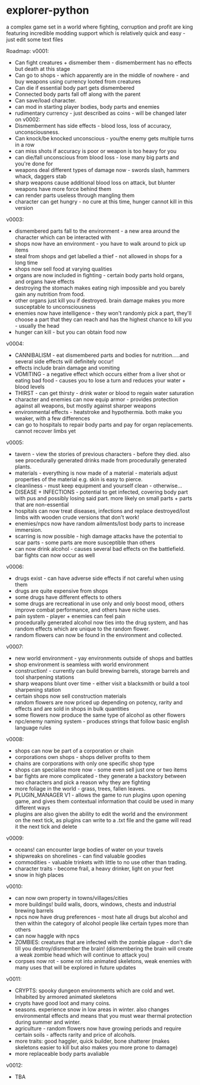 # explorer-python
a complex game set in a world where fighting, corruption and profit are king
featuring incredible modding support which is relatively quick and easy - just edit some text files

Roadmap:
v0001:
- Can fight creatures + dismember them - dismemberment has no effects but death at this stage
- Can go to shops - which apparently are in the middle of nowhere - and buy weapons using currency looted from creatures
- Can die if essential body part gets dismembered
- Connected body parts fall off along with the parent
- Can save/load character.
- can mod in starting player bodies, body parts and enemies
- rudimentary currency - just described as coins - will be changed later on
v0002:
- Dismemberment has side effects - blood loss, loss of accuracy, unconsciousness. 
- Can knock/be knocked unconscious - you/the enemy gets multiple turns in a row
- can miss shots if accuracy is poor or weapon is too heavy for you
- can die/fall unconscious from blood loss - lose many big parts and you're done for
- weapons deal different types of damage now - swords slash, hammers whack, daggers stab
- sharp weapons cause additional blood loss on attack, but blunter weapons have more force behind them
- can render parts useless through mangling them
- character can get hungry - no cure at this time, hunger cannot kill in this version

v0003:
- dismembered parts fall to the environment - a new area around the character which can be interacted with 
- shops now have an environment - you have to walk around to pick up items
- steal from shops and get labelled a thief - not allowed in shops for a long time
- shops now sell food at varying qualities 
- organs are now included in fighting - certain body parts hold organs, and organs have effects
- destroying the stomach makes eating nigh impossible and you barely gain any nutrition from food. 
- other organs just kill you if destroyed. brain damage makes you more susceptable to unconsciousness
- enemies now have intelligence - they won't randomly pick a part, they'll choose a part that they can reach and has the highest chance to kill you - usually the head
- hunger can kill - but you can obtain food now

v0004:
- CANNIBALISM - eat dismembered parts and bodies for nutrition.....and several side effects will definitely occur!
- effects include brain damage and vomiting
- VOMITING - a negative effect which occurs either from a liver shot or eating bad food - causes you to lose a turn and reduces your water + blood levels
- THIRST - can get thirsty - drink water or blood to regain water saturation
- character and enemies can now equip armor - provides protection against all weapons, but mostly against sharper weapons
- environmental effects - heatstroke and hypothermia. both make you weaker, with a few differences
- can go to hospitals to repair body parts and pay for organ replacements. cannot recover limbs yet

v0005:
- tavern - view the stories of previous characters - before they died. also see procedurally generated drinks made from procedurally generated plants. 
- materials - everything is now made of a material - materials adjust properties of the material e.g. skin is easy to pierce. 
- cleanliness - must keep equipment and yourself clean - otherwise...
- DISEASE + INFECTIONS - potential to get infected, covering body part with pus and possibly losing said part. more likely on small parts + parts that are non-essential
- hospitals can now treat diseases, infections and replace destroyed/lost limbs with wooden crude versions that don't work!
- enemies/npcs now have random ailments/lost body parts to increase immersion.
- scarring is now possible - high damage attacks have the potential to scar parts - some parts are more susceptible than others
- can now drink alcohol - causes several bad effects on the battlefield. bar fights can now occur as well

v0006:
- drugs exist - can have adverse side effects if not careful when using them
- drugs are quite expensive from shops 
- some drugs have different effects to others
- some drugs are recreational in use only and only boost mood, others improve combat performance, and others have niche uses. 
- pain system - player + enemies can feel pain
- procedurally generated alcohol now ties into the drug system, and has random effects which are unique to the random flower. 
- random flowers can now be found in the environment and collected.

v0007:
- new world environment - yay environments outside of shops and battles
- shop environment is seamless with world environment
- construction! - currently can build brewing barrels, storage barrels and tool sharpening stations
- sharp weapons blunt over time - either visit a blacksmith or build a tool sharpening station
- certain shops now sell construction materials 
- random flowers are now priced up depending on potency, rarity and effects and are sold in shops in bulk quantities
- some flowers now produce the same type of alcohol as other flowers
- npc/enemy naming system - produces strings that follow basic english language rules

v0008:
- shops can now be part of a corporation or chain
- corporations own shops - shops deliver profits to them
- chains are corporations with only one specific shop type
- shops can specialise more now - some even sell just one or two items
- bar fights are more complicated - they generate a backstory between two characters and pick a reason why they are fighting
- more foliage in the world - grass, trees, fallen leaves. 
- PLUGIN_MANAGER V1 - allows the game to run plugins upon opening game, and gives them contextual information that could be used in many different ways
- plugins are also given the ability to edit the world and the environment on the next tick, as plugins can write to a .txt file and the game will read it the next tick and delete

v0009:
- oceans! can encounter large bodies of water on your travels
- shipwreaks on shorelines - can find valuable goodies
- commodities - valuable trinkets with little to no use other than trading.
- character traits - become frail, a heavy drinker, light on your feet
- snow in high places

v0010:
- can now own property in towns/villages/cities
- more buildings! build walls, doors, windows, chests and industrial brewing barrels
- npcs now have drug preferences - most hate all drugs but alcohol and then within the category of alcohol people like certain types more than others
- can now haggle with npcs
- ZOMBIES: creatures that are infected with the zombie plague - don't die till you destroy/dismember the brain! (dismembering the brain will create a weak zombie head which will continue to attack you)
- corpses now rot - some rot into animated skeletons, weak enemies with many uses that will be explored in future updates

v0011:
- CRYPTS: spooky dungeon environments which are cold and wet. Inhabited by armored animated skeletons
- crypts have good loot and many coins. 
- seasons. experience snow in low areas in winter. also changes environmental effects and means that you must wear thermal protection during summer and winter. 
- agriculture - random flowers now have growing periods and require certain soils - affects rarity and price of alcohols.
- more traits: good haggler, quick builder, bone shatterer (makes skeletons easier to kill but also makes you more prone to damage)
- more replaceable body parts avaliable

v0012:
- TBA